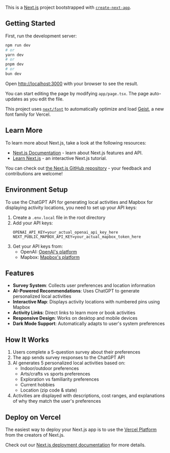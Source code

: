 This is a [Next.js](https://nextjs.org) project bootstrapped with [`create-next-app`](https://nextjs.org/docs/app/api-reference/cli/create-next-app).

## Getting Started

First, run the development server:

```bash
npm run dev
# or
yarn dev
# or
pnpm dev
# or
bun dev
```

Open [http://localhost:3000](http://localhost:3000) with your browser to see the result.

You can start editing the page by modifying `app/page.tsx`. The page auto-updates as you edit the file.

This project uses [`next/font`](https://nextjs.org/docs/app/building-your-application/optimizing/fonts) to automatically optimize and load [Geist](https://vercel.com/font), a new font family for Vercel.

## Learn More

To learn more about Next.js, take a look at the following resources:

- [Next.js Documentation](https://nextjs.org/docs) - learn about Next.js features and API.
- [Learn Next.js](https://nextjs.org/learn) - an interactive Next.js tutorial.

You can check out [the Next.js GitHub repository](https://github.com/vercel/next.js) - your feedback and contributions are welcome!

## Environment Setup

To use the ChatGPT API for generating local activities and Mapbox for displaying activity locations, you need to set up your API keys:

1. Create a `.env.local` file in the root directory
2. Add your API keys:
   ```
   OPENAI_API_KEY=your_actual_openai_api_key_here
   NEXT_PUBLIC_MAPBOX_API_KEY=your_actual_mapbox_token_here
   ```
3. Get your API keys from:
   - OpenAI: [OpenAI's platform](https://platform.openai.com/api-keys)
   - Mapbox: [Mapbox's platform](https://account.mapbox.com/access-tokens/)

## Features

- **Survey System**: Collects user preferences and location information
- **AI-Powered Recommendations**: Uses ChatGPT to generate personalized local activities
- **Interactive Map**: Displays activity locations with numbered pins using Mapbox
- **Activity Links**: Direct links to learn more or book activities
- **Responsive Design**: Works on desktop and mobile devices
- **Dark Mode Support**: Automatically adapts to user's system preferences

## How It Works

1. Users complete a 5-question survey about their preferences
2. The app sends survey responses to the ChatGPT API
3. AI generates 5 personalized local activities based on:
   - Indoor/outdoor preferences
   - Arts/crafts vs sports preferences
   - Exploration vs familiarity preferences
   - Current hobbies
   - Location (zip code & state)
4. Activities are displayed with descriptions, cost ranges, and explanations of why they match the user's preferences

## Deploy on Vercel

The easiest way to deploy your Next.js app is to use the [Vercel Platform](https://vercel.com/new?utm_medium=default-template&filter=next.js&utm_source=create-next-app&utm_campaign=create-next-app-readme) from the creators of Next.js.

Check out our [Next.js deployment documentation](https://nextjs.org/docs/app/building-your-application/deploying) for more details.
